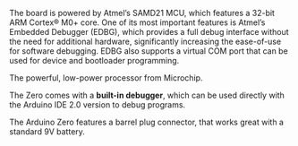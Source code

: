 
<FeatureDescription>

The board is powered by Atmel’s SAMD21 MCU, which features a 32-bit ARM Cortex® M0+ core. One of its most important features is Atmel’s Embedded Debugger (EDBG), which provides a full debug interface without the need for additional hardware, significantly increasing the ease-of-use for software debugging. EDBG also supports a virtual COM port that can be used for device and
bootloader programming.

</FeatureDescription>

<FeatureList>

<Feature title="Cortex-M0 32-bit SAMD21" image="core">

The powerful, low-power processor from Microchip.

  <FeatureLink title="Datasheet" url="https://content.arduino.cc/assets/mkr-microchip_samd21_family_full_datasheet-ds40001882d.pdf"/>
</Feature>

<Feature title="Embedded Debugger (EDBG)" image="mcu">

The Zero comes with a **built-in debugger**, which can be used directly with the Arduino IDE 2.0 version to debug programs.

</Feature>

<Feature title="Battery Connector" image="power">

The Arduino Zero features a barrel plug connector, that works great with a standard 9V battery.

</Feature>

</FeatureList>